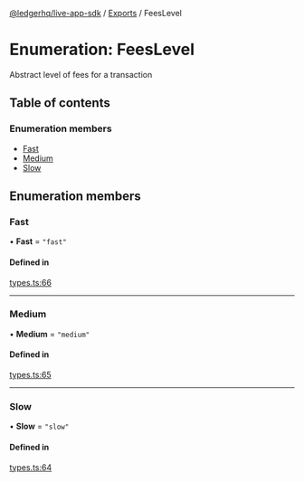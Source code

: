 [@ledgerhq/live-app-sdk](../README.md) / [Exports](../modules.md) / FeesLevel

# Enumeration: FeesLevel

Abstract level of fees for a transaction

## Table of contents

### Enumeration members

- [Fast](FeesLevel.md#fast)
- [Medium](FeesLevel.md#medium)
- [Slow](FeesLevel.md#slow)

## Enumeration members

### Fast

• **Fast** = `"fast"`

#### Defined in

[types.ts:66](https://github.com/adrienlacombe-ledger/live-app-sdk/blob/a87afbd/src/types.ts#L66)

___

### Medium

• **Medium** = `"medium"`

#### Defined in

[types.ts:65](https://github.com/adrienlacombe-ledger/live-app-sdk/blob/a87afbd/src/types.ts#L65)

___

### Slow

• **Slow** = `"slow"`

#### Defined in

[types.ts:64](https://github.com/adrienlacombe-ledger/live-app-sdk/blob/a87afbd/src/types.ts#L64)
